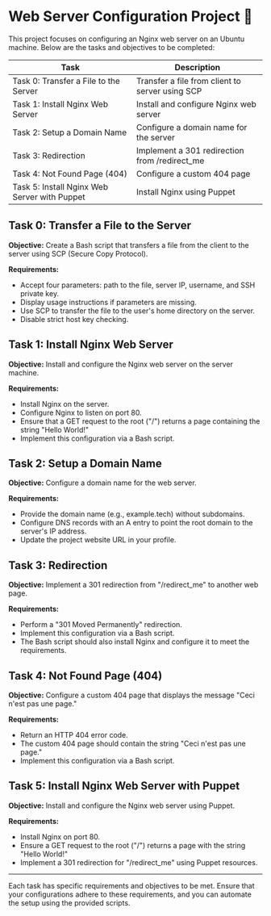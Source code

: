 # Web Server Configuration Project :open_book:

This project focuses on configuring an Nginx web server on an Ubuntu machine. Below are the tasks and objectives to be completed:

| Task                                | Description                                     |
| ----------------------------------- | ----------------------------------------------- |
| Task 0: Transfer a File to the Server | Transfer a file from client to server using SCP |
| Task 1: Install Nginx Web Server    | Install and configure Nginx web server          |
| Task 2: Setup a Domain Name         | Configure a domain name for the server          |
| Task 3: Redirection                 | Implement a 301 redirection from /redirect_me   |
| Task 4: Not Found Page (404)        | Configure a custom 404 page                     |
| Task 5: Install Nginx Web Server with Puppet | Install Nginx using Puppet                   |

## Task 0: Transfer a File to the Server

**Objective:** Create a Bash script that transfers a file from the client to the server using SCP (Secure Copy Protocol).

**Requirements:**
- Accept four parameters: path to the file, server IP, username, and SSH private key.
- Display usage instructions if parameters are missing.
- Use SCP to transfer the file to the user's home directory on the server.
- Disable strict host key checking.

## Task 1: Install Nginx Web Server

**Objective:** Install and configure the Nginx web server on the server machine.

**Requirements:**
- Install Nginx on the server.
- Configure Nginx to listen on port 80.
- Ensure that a GET request to the root ("/") returns a page containing the string "Hello World!"
- Implement this configuration via a Bash script.

## Task 2: Setup a Domain Name

**Objective:** Configure a domain name for the web server.

**Requirements:**
- Provide the domain name (e.g., example.tech) without subdomains.
- Configure DNS records with an A entry to point the root domain to the server's IP address.
- Update the project website URL in your profile.

## Task 3: Redirection

**Objective:** Implement a 301 redirection from "/redirect_me" to another web page.

**Requirements:**
- Perform a "301 Moved Permanently" redirection.
- Implement this configuration via a Bash script.
- The Bash script should also install Nginx and configure it to meet the requirements.

## Task 4: Not Found Page (404)

**Objective:** Configure a custom 404 page that displays the message "Ceci n'est pas une page."

**Requirements:**
- Return an HTTP 404 error code.
- The custom 404 page should contain the string "Ceci n'est pas une page."
- Implement this configuration via a Bash script.

## Task 5: Install Nginx Web Server with Puppet

**Objective:** Install and configure the Nginx web server using Puppet.

**Requirements:**
- Install Nginx on port 80.
- Ensure a GET request to the root ("/") returns a page with the string "Hello World!"
- Implement a 301 redirection for "/redirect_me" using Puppet resources.

---

Each task has specific requirements and objectives to be met. Ensure that your configurations adhere to these requirements, and you can automate the setup using the provided scripts.

